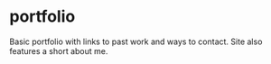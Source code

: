# portfolio

Basic portfolio with links to past work and ways to contact. Site also features a short about me. 
